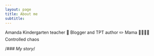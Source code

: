 ```yaml
---
layout: page
title: About me
subtitle: 
---
```


Amanda
Kindergarten teacher 🍎
Blogger and TPT author ✏️
Mama 👶🏻👶🏻
Controlled chaos

/*### My story*/


